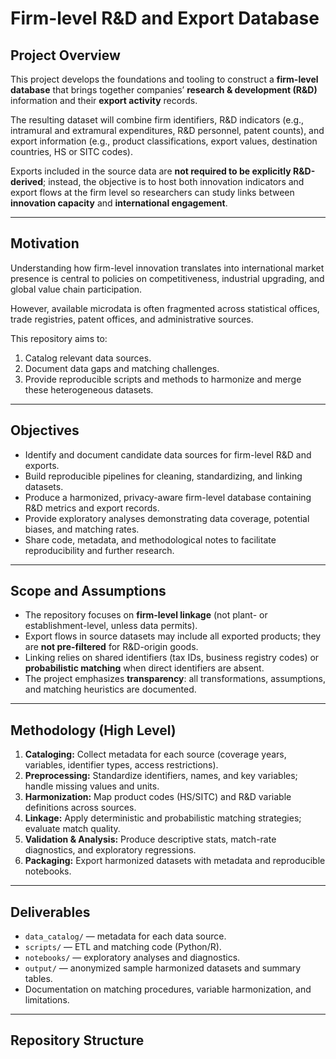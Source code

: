# Firm-level R&D and Export Database

## Project Overview
This project develops the foundations and tooling to construct a **firm-level database** that brings together companies’ **research & development (R&D)** information and their **export activity** records.  

The resulting dataset will combine firm identifiers, R&D indicators (e.g., intramural and extramural expenditures, R&D personnel, patent counts), and export information (e.g., product classifications, export values, destination countries, HS or SITC codes).  

Exports included in the source data are **not required to be explicitly R&D-derived**; instead, the objective is to host both innovation indicators and export flows at the firm level so researchers can study links between **innovation capacity** and **international engagement**.

---

## Motivation
Understanding how firm-level innovation translates into international market presence is central to policies on competitiveness, industrial upgrading, and global value chain participation.  

However, available microdata is often fragmented across statistical offices, trade registries, patent offices, and administrative sources.  

This repository aims to:
1. Catalog relevant data sources.  
2. Document data gaps and matching challenges.  
3. Provide reproducible scripts and methods to harmonize and merge these heterogeneous datasets.

---

## Objectives
- Identify and document candidate data sources for firm-level R&D and exports.  
- Build reproducible pipelines for cleaning, standardizing, and linking datasets.  
- Produce a harmonized, privacy-aware firm-level database containing R&D metrics and export records.  
- Provide exploratory analyses demonstrating data coverage, potential biases, and matching rates.  
- Share code, metadata, and methodological notes to facilitate reproducibility and further research.

---

## Scope and Assumptions
- The repository focuses on **firm-level linkage** (not plant- or establishment-level, unless data permits).  
- Export flows in source datasets may include all exported products; they are **not pre-filtered** for R&D-origin goods.  
- Linking relies on shared identifiers (tax IDs, business registry codes) or **probabilistic matching** when direct identifiers are absent.  
- The project emphasizes **transparency**: all transformations, assumptions, and matching heuristics are documented.

---

## Methodology (High Level)
1. **Cataloging:** Collect metadata for each source (coverage years, variables, identifier types, access restrictions).  
2. **Preprocessing:** Standardize identifiers, names, and key variables; handle missing values and units.  
3. **Harmonization:** Map product codes (HS/SITC) and R&D variable definitions across sources.  
4. **Linkage:** Apply deterministic and probabilistic matching strategies; evaluate match quality.  
5. **Validation & Analysis:** Produce descriptive stats, match-rate diagnostics, and exploratory regressions.  
6. **Packaging:** Export harmonized datasets with metadata and reproducible notebooks.

---

## Deliverables
- `data_catalog/` — metadata for each data source.  
- `scripts/` — ETL and matching code (Python/R).  
- `notebooks/` — exploratory analyses and diagnostics.  
- `output/` — anonymized sample harmonized datasets and summary tables.  
- Documentation on matching procedures, variable harmonization, and limitations.

---

## Repository Structure
